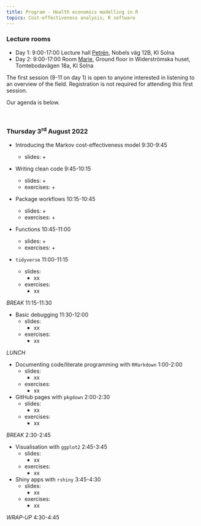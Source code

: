 ```yaml
---
title: Program - Health economics modelling in R
topics: Cost-effectiveness analysis; R software
---
```


### Lecture rooms

* Day 1: 9:00-17:00 Lecture hall [Petrén](https://medarbetare.ki.se/petren), Nobels väg 12B, KI Solna
* Day 2: 9:00-17:00 Room [Marie](https://staff.ki.se/marie), Ground floor in Widerströmska huset, Tomtebodavägen 18a, KI Solna

The first session (9-11 on day 1) is open to anyone interested in listening to an overview of the field. Registration is not required for attending this first session.

Our agenda is below. 

<br>

### Thursday 3<sup>rd</sup> August 2022

* Introducing the Markov cost-effectiveness model 9:30-9:45
  + slides:
    + 
* Writing clean code 9:45-10:15
  + slides:
    + 
  + exercises:
    + 
  
* Package workflows 10:15-10:45
  + slides:
      + 
  + exercises:
      + 
* Functions 10:45-11:00
    + slides:
      + 
    + exercises:
      + 
* `tidyverse` 11:00-11:15
    + slides:
      + xx
    + exercises:
      + xx

_BREAK_ 11:15-11:30

* Basic debugging 11:30-12:00
    + slides:
      + xx
    + exercises:
      + xx

_LUNCH_

* Documenting code/literate programming with `RMarkdown` 1:00-2:00
    + slides:
      + xx
    + exercises:
      + xx
* GitHub pages with `pkgdown` 2:00-2:30
    + slides:
      + xx
    + exercises:
      + xx

_BREAK_ 2:30-2:45

* Visualisation with `ggplot2` 2:45-3:45
    + slides:
      + xx
    + exercises:
      + xx
* Shiny apps with `rshiny` 3:45-4:30
    + slides:
      + xx
    + exercises:
      + xx
      
_WRAP-UP_ 4:30-4:45
